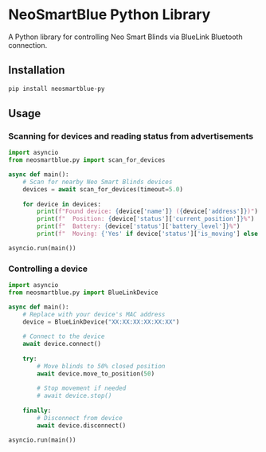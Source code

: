 # NeoSmartBlue Python Library

A Python library for controlling Neo Smart Blinds via BlueLink Bluetooth connection.

## Installation

```bash
pip install neosmartblue-py
```

## Usage

### Scanning for devices and reading status from advertisements

```python
import asyncio
from neosmartblue.py import scan_for_devices

async def main():
    # Scan for nearby Neo Smart Blinds devices
    devices = await scan_for_devices(timeout=5.0)
    
    for device in devices:
        print(f"Found device: {device['name']} ({device['address']})")
        print(f"  Position: {device['status']['current_position']}%")
        print(f"  Battery: {device['status']['battery_level']}%")
        print(f"  Moving: {'Yes' if device['status']['is_moving'] else 'No'}")

asyncio.run(main())
```

### Controlling a device

```python
import asyncio
from neosmartblue.py import BlueLinkDevice

async def main():
    # Replace with your device's MAC address
    device = BlueLinkDevice("XX:XX:XX:XX:XX:XX")
    
    # Connect to the device
    await device.connect()
    
    try:
        # Move blinds to 50% closed position
        await device.move_to_position(50)
        
        # Stop movement if needed
        # await device.stop()
    
    finally:
        # Disconnect from device
        await device.disconnect()

asyncio.run(main())
```